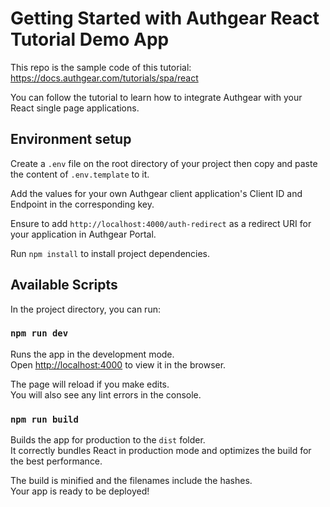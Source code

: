 # Getting Started with Authgear React Tutorial Demo App

This repo is the sample code of this tutorial: https://docs.authgear.com/tutorials/spa/react

You can follow the tutorial to learn how to integrate Authgear with your React single page applications.

## Environment setup

Create a `.env` file on the root directory of your project then copy and paste the content of `.env.template` to it. 

Add the values for your own Authgear client application's Client ID and Endpoint in the corresponding key.

Ensure to add `http://localhost:4000/auth-redirect` as a redirect URI for your application in Authgear Portal.

Run `npm install` to install project dependencies.

## Available Scripts

In the project directory, you can run:

### `npm run dev`

Runs the app in the development mode.\
Open [http://localhost:4000](http://localhost:4000) to view it in the browser.

The page will reload if you make edits.\
You will also see any lint errors in the console.

### `npm run build`

Builds the app for production to the `dist` folder.\
It correctly bundles React in production mode and optimizes the build for the best performance.

The build is minified and the filenames include the hashes.\
Your app is ready to be deployed!
